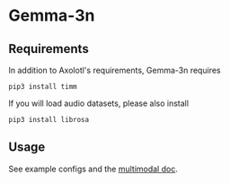 # Gemma-3n

## Requirements

In addition to Axolotl's requirements, Gemma-3n requires

```
pip3 install timm
```

If you will load audio datasets, please also install

```
pip3 install librosa
```

## Usage

See example configs and the [multimodal doc](https://docs.axolotl.ai/docs/multimodal.html).
